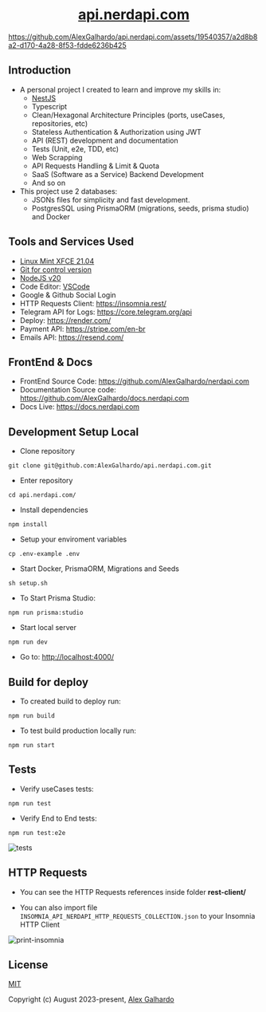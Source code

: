 <div align="center">
 <h1 align="center"><a href="https://api.nerdapi.com/" target="_blank">api.nerdapi.com</a></h1>
</div>

<https://github.com/AlexGalhardo/api.nerdapi.com/assets/19540357/a2d8b8a2-d170-4a28-8f53-fdde6236b425>

## Introduction

* A personal project I created to learn and improve my skills in:
  * [NestJS](https://nestjs.com/)
  * Typescript
  * Clean/Hexagonal Architecture Principles (ports, useCases, repositories, etc)
  * Stateless Authentication & Authorization using JWT
  * API (REST) development and documentation
  * Tests (Unit, e2e, TDD, etc)
  * Web Scrapping
  * API Requests Handling & Limit & Quota
  * SaaS (Software as a Service) Backend Development
  * And so on
* This project use 2 databases:
  * JSONs files for simplicity and fast development.
  * PostgresSQL using PrismaORM (migrations, seeds, prisma studio) and Docker

## Tools and Services Used

* [Linux Mint XFCE 21.04](https://linuxmint.com/)
* [Git for control version](https://git-scm.com/)
* [NodeJS v20](https://nodejs.org/en)
* Code Editor: [VSCode](https://code.visualstudio.com/)
* Google & Github Social Login
* HTTP Requests Client: <https://insomnia.rest/>
* Telegram API for Logs: <https://core.telegram.org/api>
* Deploy: <https://render.com/>
* Payment API: <https://stripe.com/en-br>
* Emails API: <https://resend.com/>

## FrontEnd & Docs

* FrontEnd Source Code: <https://github.com/AlexGalhardo/nerdapi.com>
* Documentation Source code: <https://github.com/AlexGalhardo/docs.nerdapi.com>
* Docs Live: <https://docs.nerdapi.com>

## Development Setup Local

* Clone repository

<!---->

```
git clone git@github.com:AlexGalhardo/api.nerdapi.com.git
```

* Enter repository

<!---->

```
cd api.nerdapi.com/
```

* Install dependencies

<!---->

```
npm install
```

* Setup your enviroment variables

<!---->

```
cp .env-example .env
```

* Start Docker, PrismaORM, Migrations and Seeds

<!---->

```
sh setup.sh
```

* To Start Prisma Studio:

<!---->

```
npm run prisma:studio
```

* Start local server

<!---->

```
npm run dev
```

* Go to: <http://localhost:4000/>

## Build for deploy

* To created build to deploy run:

<!---->

```
npm run build
```

* To test build production locally run:

<!---->

```
npm run start
```

## Tests

* Verify useCases tests:

<!---->

```
npm run test
```

* Verify End to End tests:

<!---->

```
npm run test:e2e
```

![tests](https://github.com/AlexGalhardo/api.nerdapi.com/assets/19540357/f427f0ae-521c-4400-adc9-985a15621c9b)

## HTTP Requests

* You can see the HTTP Requests references inside folder **rest-client/**

* You can also import file `INSOMNIA_API_NERDAPI_HTTP_REQUESTS_COLLECTION.json` to your Insomnia HTTP Client

![print-insomnia](https://github.com/AlexGalhardo/api.nerdapi.com/assets/19540357/286e1688-bae2-431f-83fb-bcfa6db045fd)

## License

[MIT](http://opensource.org/licenses/MIT)

Copyright (c) August 2023-present, [Alex Galhardo](https://github.com/AlexGalhardo)
